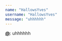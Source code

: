 ```yaml
---
name: "HallowsYves"
username: "HallowsYves"
message: "uhhhhhh"
---
```


[**@<HallowsYves>**](https://github.com/HallowsYves): uhhhhhh
